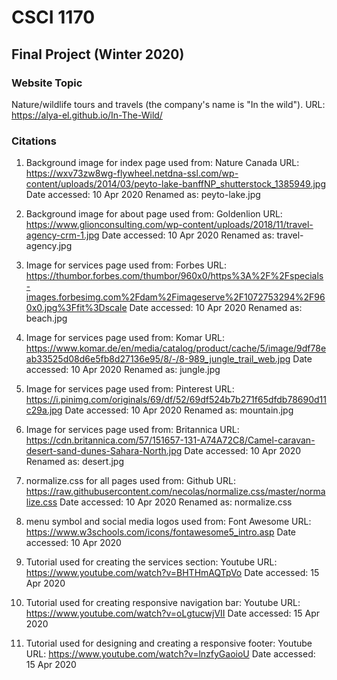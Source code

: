 # CSCI 1170
## Final Project (Winter 2020)

### Website Topic

Nature/wildlife tours and travels (the company's name is "In the wild"). 
URL: https://alya-el.github.io/In-The-Wild/

### Citations
1. Background image for index page used from:
Nature Canada
URL: https://wxv73zw8wg-flywheel.netdna-ssl.com/wp-content/uploads/2014/03/peyto-lake-banffNP_shutterstock_1385949.jpg
Date accessed: 10 Apr 2020
Renamed as: peyto-lake.jpg

2. Background image for about page used from:
Goldenlion
URL: https://www.glionconsulting.com/wp-content/uploads/2018/11/travel-agency-crm-1.jpg
Date accessed: 10 Apr 2020
Renamed as: travel-agency.jpg

3. Image for services page used from:
Forbes
URL: https://thumbor.forbes.com/thumbor/960x0/https%3A%2F%2Fspecials-images.forbesimg.com%2Fdam%2Fimageserve%2F1072753294%2F960x0.jpg%3Ffit%3Dscale
Date accessed: 10 Apr 2020
Renamed as: beach.jpg

4. Image for services page used from:
Komar
URL: https://www.komar.de/en/media/catalog/product/cache/5/image/9df78eab33525d08d6e5fb8d27136e95/8/-/8-989_jungle_trail_web.jpg
Date accessed: 10 Apr 2020
Renamed as: jungle.jpg

5. Image for services page used from:
Pinterest
URL: https://i.pinimg.com/originals/69/df/52/69df524b7b271f65dfdb78690d11c29a.jpg
Date accessed: 10 Apr 2020
Renamed as: mountain.jpg

6. Image for services page used from:
Britannica
URL: https://cdn.britannica.com/57/151657-131-A74A72C8/Camel-caravan-desert-sand-dunes-Sahara-North.jpg
Date accessed: 10 Apr 2020
Renamed as: desert.jpg

7. normalize.css for all pages used from:
Github
URL: https://raw.githubusercontent.com/necolas/normalize.css/master/normalize.css
Date accessed: 10 Apr 2020
Renamed as: normalize.css

8. menu symbol and social media logos used from:
Font Awesome
URL: https://www.w3schools.com/icons/fontawesome5_intro.asp
Date accessed: 10 Apr 2020

9. Tutorial used for creating the services section:
Youtube
URL: https://www.youtube.com/watch?v=BHTHmAQTpVo
Date accessed: 15 Apr 2020

10. Tutorial used for creating responsive navigation bar:
Youtube
URL: https://www.youtube.com/watch?v=oLgtucwjVII
Date accessed: 15 Apr 2020

11. Tutorial used for designing and creating a responsive footer:
Youtube
URL: https://www.youtube.com/watch?v=lnzfyGaoioU
Date accessed: 15 Apr 2020
